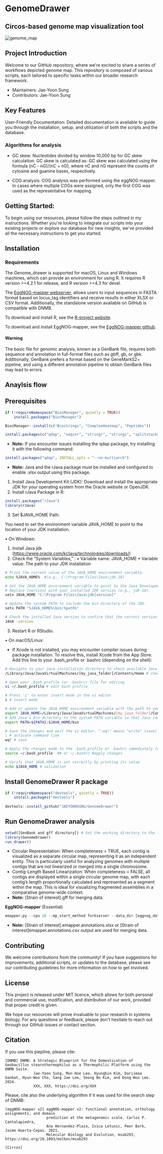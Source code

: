 # GenomeDrawer
## Circos-based genome map visualization tool
![genome_map](https://github.com/user-attachments/assets/1944b5b7-631d-4744-b3b6-c46ac1b4f206)



## Project Introduction

Welcome to our GitHub repository, where we're excited to share a series of workflows depicted genome map. This repository is composed of various scripts, each tailored to specific tasks within our broader research framework.

- Maintainers: Jae-Yoon Sung
- Contributors: Jae-Yoon Sung

## Key Features
User-Friendly Documentation: Detailed documentation is available to guide you through the installation, setup, and utilization of both the scripts and the database.

### Algorithms for analysis
- GC skew: Nucleotides divided by window 10,000 bp for GC skew calculation. GC skew is calculated as: GC skew was calculated using the formula (nC - nG)/(nC + nG), where nC and nG represent the counts of cytosine and guanine bases, respectively.

- COG analysis: COG analysis was performed using the eggNOG mapper. In cases where multiple COGs were assigned, only the first COG was used as the representative for mapping.


## Getting Started:
To begin using our resources, please follow the steps outlined in my instructions. 
Whether you're looking to integrate our scripts into your existing projects or explore our database for new insights, we've provided all the necessary instructions to get you started.

## Installation
### Requirements

The Genome_drawer is supported for macOS, Linux and Windows machines, which can provide an environment for using R.
It requires R version >=4.2.1 for release, and R version >=4.3 for devel.

The [EggNOG-mapper webserver](http://eggnog-mapper.embl.de), allows users to input sequences in FASTA format based on locus_tag identifiers and receive results in either XLSX or CSV format. Additionally, the standalone version available on GitHub is compatible with DNMB.

To download and install R, see the [R-project website](https://www.r-project.org/).

To download and install EggNOG-mapper, see the [EggNOG-mapper github](https://github.com/eggnogdb/eggnog-mapper).


#### Warning
The basic file for genomic analysis, known as a GenBank file, requires both sequence and annotation in full-format files such as gbff, gb, or gbk. Additionally, GenBank prefers a format based on the GeneMarkS2+ pipeline, and using a different annotation pipeline to obtain GenBank files may lead to errors.


## Anaylsis flow
## Prerequisites
```r
if (!requireNamespace("BiocManager", quietly = TRUE))
    install.packages("BiocManager")

BiocManager::install(c("Biostrings", "ComplexHeatmap", "Peptides"))

install.packages(c("qdap", "seqinr", "stringr", "stringi", "splitstackshape", "gtools", "ggplot2", "ggseqlogo", "circlize", "grid", "gridExtra","plyr", "dplyr", "tidyr", "readr", "reshape2", "data.table", "tibble", "openxlsx"))
```
- **Note:** If you encounter issues installing the qdap package, try installing it with the following command:
```r
install.packages("qdap", INSTALL_opts = "--no-multiarch")
```

   
- **Note:** Java and the rJava package must be installed and configured to enable .xlsx output using this package.
1. Install Java Development Kit (JDK):
        Download and install the appropriate JDK for your operating system from the Oracle website or OpenJDK.
2. Install rJava Package in R:
```r
install.packages("rJava")
library(rJava)
```

3. Set $JAVA_HOME Path:

You need to set the environment variable JAVA_HOME to point to the location of your JDK installation.
	
 •	On Windows:

1.	Install Java jdk (https://www.oracle.com/kr/java/technologies/downloads/)
2.	Check the “System Variables,” :
	•	Variable name: JAVA_HOME
	•	Variable value: The path to your JDK installation 

```bash
# Print the current value of the JAVA_HOME environment variable.
echo %JAVA_HOME%  #(e.g., C:\Program Files\Java\jdk-18)

# Set the JAVA_HOME environment variable to point to the Java Development Kit (JDK) installation.
# Replace [version] with your installed JDK version (e.g., jdk-18).
setx JAVA_HOME "C:\Program Files\Java\jdk[version]"

# Update the system PATH to include the bin directory of the JDK.
setx PATH "%JAVA_HOME%\bin;%path%"

# Check the installed Java version to confirm that the correct version is being used.
JAVA -version
```
3.	Restart R or RStudio.
	
 •	On macOS/Linux:
- If Xcode is not installed, you may encounter compiler issues during package installation. To resolve this, install Xcode from the App Store.
Add this line to your .bash_profile or .bashrc (depending on the shell):
```bash
# Navigate to your Java installation directory to check available Java versions
/Library/Java/JavaVirtualMachines/[my_java_folder]/Contents/Home # check my java list

# Open your .bash_profile (or .bashrc) file for editing
vi ~/.bash_profile # edit bash profile

# Press 'i' to enter insert mode in the vi editor
i # insert mode

# Add or update the JAVA_HOME environment variable with the path to your Java installation
export JAVA_HOME=/Library/Java/JavaVirtualMachines/[my_java_folder]/Contents/Home
# Add Java's bin directory to the system PATH variable so that Java commands can be run from the terminal
export PATH=${PATH}:$JAVA_HOME/bin

# Save the changes and exit the vi editor. ":wq!" means "write" (save) and "quit" (exit) forcefully
: # activate command line
wq! # save

# Apply the changes made to the .bash_profile or .bashrc immediately (without needing to restart the terminal)
source ~/.bash_profile  ## or ~/.bashrc #apply changes

# Verify that JAVA_HOME is set correctly by printing its value
echo $JAVA_HOME # validation
```

## Install GenomeDrawer R package
```r
if (!requireNamespace("devtools", quietly = TRUE))
    install.packages("devtools")
    
devtools::install_github("JAEYOONSUNG/GenomeDrawer")
```


## Run GenomeDrawer analysis
```r
setwd([GenBank and gff directory]) # Set the working directory to the location where your GenBank and gff files are stored.
library(GenomeDrawer)
run_drawer()
```
- Circular Representation:
 When completeness = TRUE, each contig is visualized as a separate circular map, representing it as an independent entity.
 This is particularly useful for analyzing genomes with multiple contigs that are not linearized or merged into a single chromosome.
- Contig-Length Based Linearization:
 When completeness = FALSE, all contigs are displayed within a single circular genome map, with each contig’s length proportionally calculated and represented as a segment within the map.
 This is ideal for visualizing fragmented assemblies in a comparative genome-wide context.
- **Note:** [Strain of interest].gff for merging data.

**EggNOG-mapper** (Essential)

```python
emapper.py --cpu 20 --mp_start_method forkserver --data_dir [eggnog_data directory] -o out --output_dir [eggnog_output] --temp_dir [eggnog_output] --override -m diamond --dmnd_ignore_warnings --dmnd_algo ctg -i [fasta] --evalue 0.001 --score 60 --pident 40 --query_cover 20 --subject_cover 20 --itype proteins --tax_scope auto --target_orthologs all --go_evidence non-electronic --pfam_realign none --report_orthologs --decorate_gff yes --excel

```

- **Note:** [Strain of interest].emapper.annotations.xlsx or [Strain of interest]emapper.annotations.csv output are used for merging data.


## Contributing
We welcome contributions from the community! If you have suggestions for improvements, additional scripts, or updates to the database, please see our contributing guidelines for more information on how to get involved.

## License
This project is released under MIT licence, which allows for both personal and commercial use, modification, and distribution of our work, provided that proper credit is given.

We hope our resources will prove invaluable to your research in systems biology. For any questions or feedback, please don't hesitate to reach out through our GitHub issues or contact section.

## Citation
If you use this piepline, please cite:
```
[DNMB] DNMB: A Strategic Blueprint for the Domestication of Geobacillus stearothermophilus as a Thermophilic Platform using the DNMB Suite.
             Jae-Yoon Sung, Mun Hoe Lee, Hyungbin Kim, Dariimaa Ganbat, Hyun-Woo Cho, Sang Jae Lee, Seong Bo Kim, and Dong-Woo Lee. 2024.
             XXX, XXX, https://doi.org/XXX
```
Please, cite also the underlying algorithm if it was used for the search step of DNMB:
```
[eggNOG-mapper v2] eggNOG-mapper v2: functional annotation, orthology assignments, and domain 
                   prediction at the metagenomic scale. Carlos P. Cantalapiedra, 
                   Ana Hernandez-Plaza, Ivica Letunic, Peer Bork, Jaime Huerta-Cepas. 2021.
                   Molecular Biology and Evolution, msab293, https://doi.org/10.1093/molbev/msab293

[Circos] 
```

